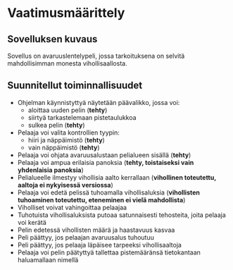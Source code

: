# Vaatimusmäärittely

## Sovelluksen kuvaus

Sovellus on avaruuslentelypeli, jossa tarkoituksena on selvitä mahdollisimman monesta vihollisaallosta.

## Suunnitellut toiminnallisuudet

- Ohjelman käynnistyttyä näytetään päävalikko, jossa voi:
	* aloittaa uuden pelin (**tehty**)
	* siirtyä tarkastelemaan pistetaulukkoa
	* sulkea pelin (**tehty**)
- Pelaaja voi valita kontrollien tyypin:
	* hiiri ja näppäimistö (**tehty**)
	* vain näppäimistö (**tehty**)
- Pelaaja voi ohjata avaruusalustaan pelialueen sisällä (**tehty**)
- Pelaaja voi ampua erilaisia panoksia (**tehty, toistaiseksi vain yhdenlaisia panoksia**)
- Pelialueelle ilmestyy vihollisia aalto kerrallaan (**vihollinen toteutettu, aaltoja ei nykyisessä versiossa**)
- Pelaaja voi edetä pelissä tuhoamalla vihollisaluksia (**vihollisten tuhoaminen toteutettu, eteneminen ei vielä mahdollista**)
- Viholliset voivat vahingoittaa pelaajaa
- Tuhotuista vihollisaluksista putoaa satunnaisesti tehosteita, joita pelaaja voi kerätä
- Pelin edetessä vihollisten määrä ja haastavuus kasvaa
- Peli päättyy, jos pelaajan avaruusalus tuhoutuu
- Peli päättyy, jos pelaaja läpäisee tarpeeksi vihollisaaltoja
- Pelaaja voi pelin päätyttyä tallettaa pistemääränsä tietokantaan haluamallaan nimellä
